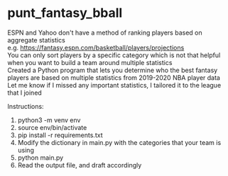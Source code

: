 # punt_fantasy_bball

ESPN and Yahoo don't have a method of ranking players based on aggregate statistics <br>
e.g. https://fantasy.espn.com/basketball/players/projections <br>
You can only sort players by a specific category which is not that helpful when you want to build a team around multiple statistics <br>
Created a Python program that lets you determine who the best fantasy players are based on multiple statistics from 2019-2020 NBA player data <br>
Let me know if I missed any important statistics, I tailored it to the league that I joined <br>

Instructions:

1. python3 -m venv env <br>
2. source env/bin/activate <br>
3. pip install -r requirements.txt <br>
4. Modify the dictionary in main.py with the categories that your team is using <br>
5. python main.py <br>
6. Read the output file, and draft accordingly <br>
